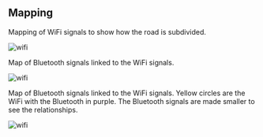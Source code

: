 ## Mapping

Mapping of WiFi signals to show how the road is subdivided.

![wifi](../fig/wifi.png)

Map of Bluetooth signals linked to the WiFi signals.

![wifi](../fig/overall.png)

Map of Bluetooth signals linked to the WiFi signals. Yellow circles are the WiFi with the Bluetooth in purple. The Bluetooth signals are made smaller to see the relationships.

![wifi](../fig/blue_wifi.png)